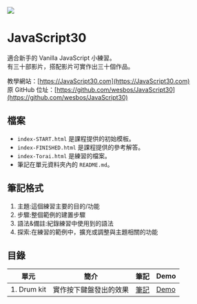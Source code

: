 ﻿![](https://javascript30.com/images/JS3-social-share.png)

# JavaScript30

適合新手的 Vanilla JavaScript 小練習。  
有三十部影片，搭配影片可實作出三十個作品。

教學網站：[https://JavaScript30.com](https://JavaScript30.com)  
原 GitHub 位址：[https://github.com/wesbos/JavaScript30](https://github.com/wesbos/JavaScript30)

## 檔案

* `index-START.html` 是課程提供的初始模板。
* `index-FINISHED.html` 是課程提供的參考解答。
* `index-Torai.html` 是練習的檔案。
* 筆記在單元資料夾內的 `README.md`。

## 筆記格式

1. 主題:這個練習主要的目的/功能
2. 步驟:整個範例的建置步驟
3. 語法&備註:紀錄練習中使用到的語法
4. 探索:在練習的範例中，擴充或調整與主題相關的功能

## 目錄

| 單元        | 簡介                   | 筆記                                               | Demo                                                      |
| ----------- | ---------------------- | -------------------------------------------------- | --------------------------------------------------------- |
| 1. Drum kit | 實作按下鍵盤發出的效果 | [筆記](https://github.com/torai55/JavaScript30/tree/master/01%20-%20JavaScript%20Drum%20Kit) | [Demo](https://torai55.github.io/JavaScript30//01%20-%20JavaScript%20Drum%20Kit/index-Torai.html) |
